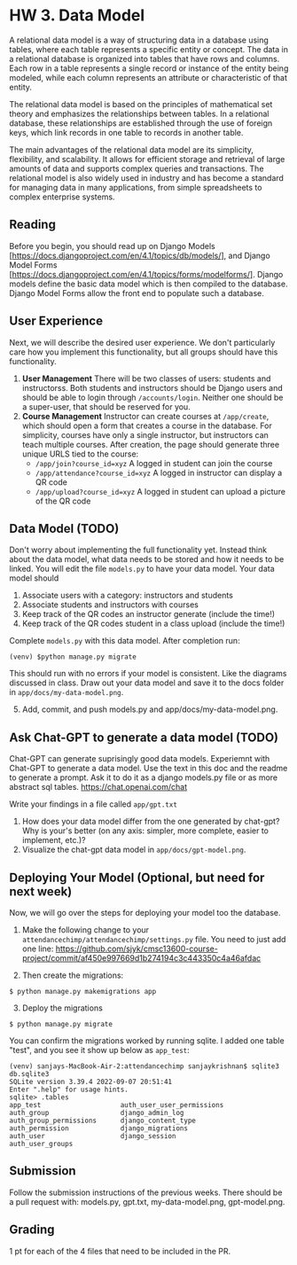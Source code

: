 # HW 3. Data Model
A relational data model is a way of structuring data in a database using tables, where each table represents a specific entity or concept. The data in a relational database is organized into tables that have rows and columns. Each row in a table represents a single record or instance of the entity being modeled, while each column represents an attribute or characteristic of that entity.

The relational data model is based on the principles of mathematical set theory and emphasizes the relationships between tables. In a relational database, these relationships are established through the use of foreign keys, which link records in one table to records in another table.

The main advantages of the relational data model are its simplicity, flexibility, and scalability. It allows for efficient storage and retrieval of large amounts of data and supports complex queries and transactions. The relational model is also widely used in industry and has become a standard for managing data in many applications, from simple spreadsheets to complex enterprise systems.

## Reading
Before you begin, you should read up on Django Models [https://docs.djangoproject.com/en/4.1/topics/db/models/], and Django Model Forms [https://docs.djangoproject.com/en/4.1/topics/forms/modelforms/].
Django models define the basic data model which is then compiled to the database. Django Model Forms allow the front end to populate such a database.

## User Experience
Next, we will describe the desired user experience. We don't particularly care how you implement this functionality, but all groups should have this functionality.

1. **User Management** There will be two classes of users: students and instructorss. Both students and instructors should be Django users and should be able to login through `/accounts/login`. Neither one should be a super-user, that should be reserved for you.
2. **Course Management** Instructor can create courses at `/app/create`, which should open a form that creates a course in the database. For simplicity, courses have only a single instructor, but instructors can teach multiple courses. After creation, the page should generate three unique URLS tied to the course:
   - `/app/join?course_id=xyz` A logged in student can join the course
   - `/app/attendance?course_id=xyz` A logged in instructor can display a QR code
   - `/app/upload?course_id=xyz` A logged in student can upload a picture of the QR code

## Data Model (TODO)
Don't worry about implementing the full functionality yet. Instead think about the data model, what data needs to be stored and how it needs to be linked. You will edit the file `models.py` to have your data model. Your data model should

1. Associate users with a category: instructors and students
2. Associate students and instructors with courses
3. Keep track of the QR codes an instructor generate (include the time!)
4. Keep track of the QR codes student in a class upload (include the time!)

Complete `models.py` with this data model. After completion run:
```
(venv) $python manage.py migrate
```
This should run with no errors if your model is consistent. Like the diagrams discussed in class. Draw out your data model and save it to the docs folder in `app/docs/my-data-model.png`.

5. Add, commit, and push models.py and app/docs/my-data-model.png.

## Ask Chat-GPT to generate a data model (TODO)
Chat-GPT can generate suprisingly good data models. Experiemnt with Chat-GPT to generate a data model. Use the text in this doc and the readme to generate a prompt. Ask it to do it as a django models.py file or as more abstract sql tables.
https://chat.openai.com/chat

Write your findings in a file called `app/gpt.txt`
1. How does your data model differ from the one generated by chat-gpt? Why is your's better (on any axis: simpler, more complete, easier to implement, etc.)?
2. Visualize the chat-gpt data model in `app/docs/gpt-model.png`.

## Deploying Your Model (Optional, but need for next week)
Now, we will go over the steps for deploying your model too the database.

1. Make the following change to your `attendancechimp/attendancechimp/settings.py` file. You need to just add one line:
https://github.com/sjyk/cmsc13600-course-project/commit/af450e997669d1b274194c3c443350c4a46afdac

2. Then create the migrations:
```
$ python manage.py makemigrations app
```

3. Deploy the migrations
```
$ python manage.py migrate
```

You can confirm the migrations worked by running sqlite. I added one table "test", and you see it show up below as `app_test`:
```
(venv) sanjays-MacBook-Air-2:attendancechimp sanjaykrishnan$ sqlite3 db.sqlite3 
SQLite version 3.39.4 2022-09-07 20:51:41
Enter ".help" for usage hints.
sqlite> .tables
app_test                    auth_user_user_permissions
auth_group                  django_admin_log          
auth_group_permissions      django_content_type       
auth_permission             django_migrations         
auth_user                   django_session            
auth_user_groups   
```
## Submission
Follow the submission instructions of the previous weeks. There should be a pull request with: models.py, gpt.txt, my-data-model.png, gpt-model.png.

## Grading
1 pt for each of the 4 files that need to be included in the PR.

